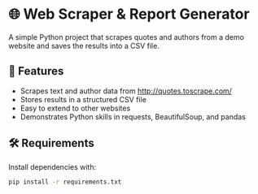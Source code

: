 # 🌐 Web Scraper & Report Generator

A simple Python project that scrapes quotes and authors from a demo website and saves the results into a CSV file.

## 🚀 Features
- Scrapes text and author data from http://quotes.toscrape.com/
- Stores results in a structured CSV file
- Easy to extend to other websites
- Demonstrates Python skills in requests, BeautifulSoup, and pandas

## 🛠️ Requirements
Install dependencies with:
```bash
pip install -r requirements.txt